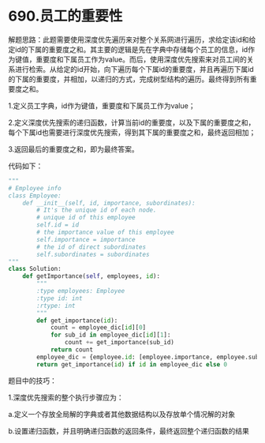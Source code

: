 # 690.员工的重要性

解题思路：此题需要使用深度优先遍历来对整个关系网进行遍历，求给定该id和给定id的下属的重要度之和。其主要的逻辑是先在字典中存储每个员工的信息，id作为键值，重要度和下属员工作为value。而后，使用深度优先搜索来对员工间的关系进行检索。从给定的id开始，向下遍历每个下属id的重要度，并且再遍历下属id的下属的重要度，并相加，以递归的方式，完成树型结构的遍历。最终得到所有重要度之和。

1.定义员工字典，id作为键值，重要度和下属员工作为value；

2.定义深度优先搜索的递归函数，计算当前id的重要度，以及下属的重要度之和，每个下属id也需要进行深度优先搜索，得到其下属的重要度之和，最终返回相加；

3.返回最后的重要度之和，即为最终答案。

代码如下：

```python
"""
# Employee info
class Employee:
    def __init__(self, id, importance, subordinates):
        # It's the unique id of each node.
        # unique id of this employee
        self.id = id
        # the importance value of this employee
        self.importance = importance
        # the id of direct subordinates
        self.subordinates = subordinates
"""
class Solution:
    def getImportance(self, employees, id):
        """
        :type employees: Employee
        :type id: int
        :rtype: int
        """
        def get_importance(id):
            count = employee_dic[id][0]
            for sub_id in employee_dic[id][1]:
                count += get_importance(sub_id)
            return count
        employee_dic = {employee.id: [employee.importance, employee.subordinates] for employee in employees}
        return get_importance(id) if id in employee_dic else 0
```

题目中的技巧：

1.深度优先搜索的整个执行步骤应为：

a.定义一个存放全局解的字典或者其他数据结构以及存放单个情况解的对象

b.设置递归函数，并且明确递归函数的返回条件，最终返回整个递归函数的结果
